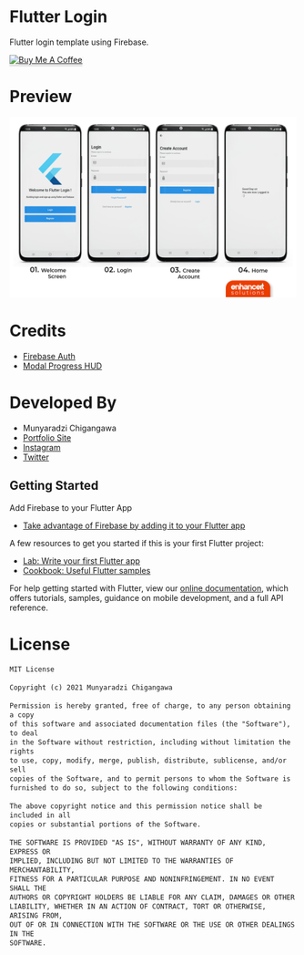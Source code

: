 # Flutter Login

Flutter login template using Firebase.

<a href="https://www.buymeacoffee.com/mchigangawa" target="_blank"><img src="https://www.buymeacoffee.com/assets/img/custom_images/orange_img.png" alt="Buy Me A Coffee" style="height: 41px !important;width: 174px !important;box-shadow: 0px 3px 2px 0px rgba(190, 190, 190, 0.5) !important;-webkit-box-shadow: 0px 3px 2px 0px rgba(190, 190, 190, 0.5) !important;" ></a>



# Preview
![Pic](banner/pic.png)

# Credits

* [Firebase Auth](https://pub.dev/packages/firebase_auth)
* [Modal Progress HUD](https://pub.dev/packages/modal_progress_hud)

# Developed By

* Munyaradzi Chigangawa 
 * [Portfolio Site](https://munyaradzichigangawa-6e6a3.web.app/#/)
 * [Instagram](https://www.instagram.com/munyaradzichigangawa/)
 * [Twitter](https://twitter.com/mchigangawa)

 ## Getting Started

Add Firebase to your Flutter App

- [Take advantage of Firebase by adding it to your Flutter app](https://firebase.google.com/docs/flutter/setup)

A few resources to get you started if this is your first Flutter project:

- [Lab: Write your first Flutter app](https://flutter.dev/docs/get-started/codelab)
- [Cookbook: Useful Flutter samples](https://flutter.dev/docs/cookbook)

For help getting started with Flutter, view our
[online documentation](https://flutter.dev/docs), which offers tutorials,
samples, guidance on mobile development, and a full API reference.

# License

	MIT License

	Copyright (c) 2021 Munyaradzi Chigangawa

	Permission is hereby granted, free of charge, to any person obtaining a copy
	of this software and associated documentation files (the "Software"), to deal
	in the Software without restriction, including without limitation the rights
	to use, copy, modify, merge, publish, distribute, sublicense, and/or sell
	copies of the Software, and to permit persons to whom the Software is
	furnished to do so, subject to the following conditions:

	The above copyright notice and this permission notice shall be included in all
	copies or substantial portions of the Software.

	THE SOFTWARE IS PROVIDED "AS IS", WITHOUT WARRANTY OF ANY KIND, EXPRESS OR
	IMPLIED, INCLUDING BUT NOT LIMITED TO THE WARRANTIES OF MERCHANTABILITY,
	FITNESS FOR A PARTICULAR PURPOSE AND NONINFRINGEMENT. IN NO EVENT SHALL THE
	AUTHORS OR COPYRIGHT HOLDERS BE LIABLE FOR ANY CLAIM, DAMAGES OR OTHER
	LIABILITY, WHETHER IN AN ACTION OF CONTRACT, TORT OR OTHERWISE, ARISING FROM,
	OUT OF OR IN CONNECTION WITH THE SOFTWARE OR THE USE OR OTHER DEALINGS IN THE
	SOFTWARE.
